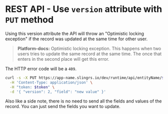 # REST API - Use `version` attribute with `PUT` method

Using this version attribute the API will throw an "Optimistic locking
exception" if the record was updated at the same time for other user.

> **Platform-docs:** Optimistic locking exception. This happens when
> two users tries to update the same record at the same time. The once
> that enters in the second place will get this error.

The HTTP error code will be a `409`.

```sh
curl -s -X PUT https://app-name.slingrs.io/dev/runtime/api/entityName/$id \
  -H 'Content-Type: application/json' \
  -H "token: $token" \
  -d '{ "version": 2, "field": "new value" }'
```

Also like a side note, there is no need to send all the fields and
values of the record. You can just send the fields you want to update.
